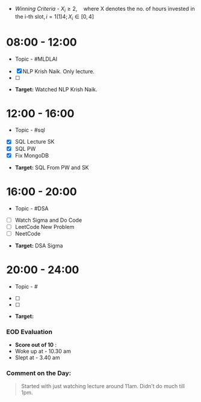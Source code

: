 - *Winning Criteria* - $X_{i} \ge 2, \quad \text{where X denotes the no. of hours invested in the i-th slot}, i = 1 (1) 4; X_{i} \in [0, 4]$
# 08:00 - 12:00 
- Topic - #MLDLAI 
- [x] NLP Krish Naik. Only lecture.
- [ ] 
- **Target:** Watched NLP Krish Naik.
# 12:00 - 16:00
- Topic - #sql 
- [x] SQL Lecture SK
- [x] SQL PW
- [x] Fix MongoDB
- **Target:** SQL From PW and SK
# 16:00 - 20:00
- Topic - #DSA 
- [ ] Watch Sigma and Do Code
- [ ] LeetCode New Problem
- [ ] NeetCode
- **Target:** DSA Sigma
# 20:00 - 24:00
- Topic - #
- [ ] 
- [ ] 
- **Target:**
### EOD Evaluation
- **Score out of 10** : 
- Woke up at - 10.30 am
- Slept at - 3.40 am
### Comment on the Day: 
> Started with just watching lecture around 11am. Didn't do much till 1pm.

